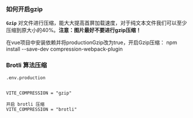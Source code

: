 ### 如何开启gzip

**`Gzip`** 对文件进行压缩，能大大提高首屏加载速度，对于纯文本文件我们可以至少压缩到原大小的40%。**注意：图片最好不要进行gzip压缩！**

在vue项目中安装依赖并将productionGzip改为true，开启Gzip压缩： npm install --save-dev compression-webpack-plugin

### Brotli 算法压缩

```
.env.production


VITE_COMPRESSION = "gzip"

开启 brotli 压缩
VITE_COMPRESSION = "brotli"
```

